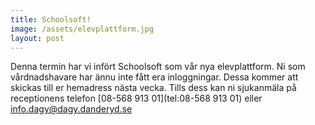 ```yaml
---
title: Schoolsoft!
image: /assets/elevplattform.jpg
layout: post
---
```


Denna termin har vi infört Schoolsoft som vår nya elevplattform.
Ni som vårdnadshavare har ännu inte fått era inloggningar. Dessa kommer att skickas till er hemadress nästa vecka.
Tills dess kan ni sjukanmäla på receptionens telefon [08-568 913 01](tel:08-568 913 01) eller [info.dagy@dagy.danderyd.se](mailto:info.dagy@dagy.danderyd.se)
